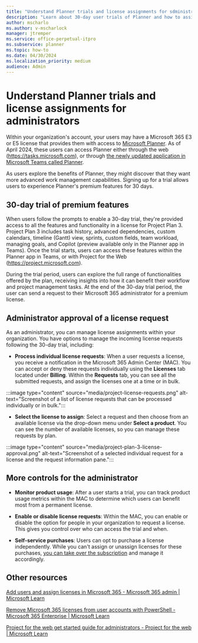 ```yaml
---
title: "Understand Planner trials and license assignments for sdministrators"
description: "Learn about 30-day user trials of Planner and how to assign licenses."
author: mscharlo 
ms.author: v-mscharlock 
manager: jtremper
ms.service: office-perpetual-itpro
ms.subservice: planner
ms.topic: how-to 
ms.date: 04/30/2024
ms.localization_priority: medium
audience: Admin
---
```


# Understand Planner trials and license assignments for administrators

Within your organization's account, your users may have a Microsoft 365 E3 or E5 license that provides them with access to [Microsoft Planner](https://www.microsoft.com/microsoft-365/business/task-management-software). As of April 2024, these users can access Planner either through the web (https://tasks.microsoft.com), or through [the newly updated application in Microsoft Teams called Planner](https://teams.microsoft.com/l/app/com.microsoft.teamspace.tab.planner?source=app-details-dialog).

As users explore the benefits of Planner, they might discover that they want more advanced work management capabilities. Signing up for a trial allows users to experience Planner's premium features for 30 days.

## 30-day trial of premium features

When users follow the prompts to enable a 30-day trial, they're provided access to all the features and functionality in a license for Project Plan 3. Project Plan 3 includes task history, advanced dependencies, custom calendars, timeline (Gantt) view, sprints, custom fields, team workload, managing goals, and Copilot (preview available only in the Planner app in Teams). Once the trial starts, users can access these features within the Planner app in Teams, or with Project for the Web (https://project.microsoft.com).

During the trial period, users can explore the full range of functionalities offered by the plan, receiving insights into how it can benefit their workflow and project management tasks. At the end of the 30-day trial period, the user can send a request to their Microsoft 365 administrator for a premium license.

## Administrator approval of a license request

As an administrator, you can manage license assignments within your organization. You have options to manage the incoming license requests following the 30-day trial, including:

- **Process individual license requests**: When a user requests a license, you receive a notification in the Microsoft 365 Admin Center (MAC). You can accept or deny these requests individually using the **Licenses** tab located under **Billing**. Within the **Requests** tab, you can see all the submitted requests, and assign the licenses one at a time or in bulk.

:::image type="content" source="media/project-license-requests.png" alt-text="Screenshot of a list of license requests that can be processed individually or in bulk.":::

- **Select the license to assign**: Select a request and then choose from an available license via the drop-down menu under **Select a product**. You can see the number of available licenses, so you can manage these requests by plan.
  
:::image type="content" source="media/project-plan-3-license-approval.png" alt-text="Screenshot of a selected individual request for a license and the request information pane.":::

## More controls for the administrator

- **Monitor product usage**: After a user starts a trial, you can track product usage metrics within the MAC to determine which users can benefit most from a permanent license.

- **Enable or disable license requests**: Within the MAC, you can enable or disable the option for people in your organization to request a license. This gives you control over who can access the trial and when.

- **Self-service purchases**: Users can opt to purchase a license independently. While you can't assign or unassign licenses for these purchases, [you can take over the subscription](/microsoft-365/commerce/subscriptions/manage-self-service-purchases-admins?view=o365-worldwide#take-over-a-self-service-purchase-or-trial-subscription&preserve-view=true) and manage it accordingly.

## Other resources

[Add users and assign licenses in Microsoft 365 - Microsoft 365 admin | Microsoft Learn](/microsoft-365/admin/add-users/add-users)

[Remove Microsoft 365 licenses from user accounts with PowerShell - Microsoft 365 Enterprise | Microsoft Learn](/microsoft-365/enterprise/remove-licenses-from-user-accounts-with-microsoft-365-powershell)

[Project for the web get started guide for administrators - Project for the web | Microsoft Learn](/project-for-the-web/project-for-the-web-get-started-guide-for-admins)
